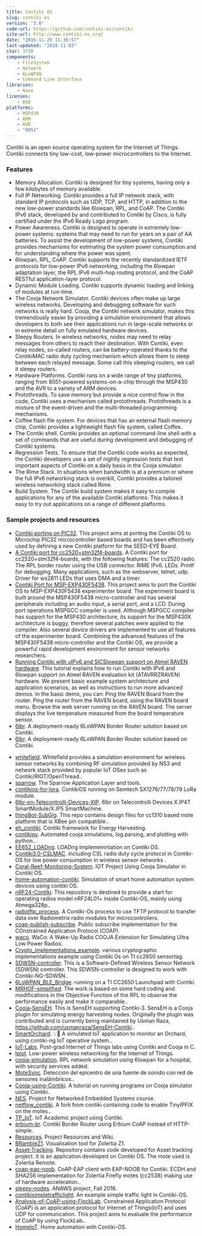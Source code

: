 ```yaml
---
title: Contiki OS
slug: contiki-os
version: "3.0"
code-url: https://github.com/contiki-os/contiki
site-url: http://www.contiki-os.org/
date: "2016-11-29 11:36:57"
last-updated: "2018-11-03"
star: 3730
components:
    - FileSystem
    - Network
    - 6LoWPAN
    - Command Line Interface
libraries:
    - None
licenses:
    - BSD
platforms:
    - MSP430
    - ARM
    - AVR
    - "8051"
---
```

Contiki is an open source operating system for the Internet of Things. Contiki connects tiny low-cost, low-power microcontrollers to the Internet.

<!--more-->

### Features

- Memory Allocation. Contiki is designed for tiny systems, having only a few kilobytes of memory available.
- Full IP Networking. Contiki provides a full IP network stack, with standard IP protocols such as UDP, TCP, and HTTP, in addition to the new low-power standards like 6lowpan, RPL, and CoAP. The Contiki IPv6 stack, developed by and contributed to Contiki by Cisco, is fully certified under the IPv6 Ready Logo program.
- Power Awareness. Contiki is designed to operate in extremely low-power systems: systems that may need to run for years on a pair of AA batteries. To assist the development of low-power systems, Contiki provides mechanisms for estimating the system power consumption and for understanding where the power was spent.
- 6lowpan, RPL, CoAP. Contiki supports the recently standardized IETF protocols for low-power IPv6 networking, including the 6lowpan adaptation layer, the RPL IPv6 multi-hop routing protocol, and the CoAP RESTful application-layer protocol.
- Dynamic Module Loading. Contiki supports dynamic loading and linking of modules at run-time.
- The Cooja Network Simulator. Contiki devices often make up large wireless networks. Developing and debugging software for such networks is really hard. Cooja, the Contiki network simulator, makes this tremendously easier by providing a simulation environment that allows developers to both see their applications run in large-scale networks or in extreme detail on fully emulated hardware devices.
- Sleepy Routers. In wireless networks, nodes may need to relay messages from others to reach their destination. With Contiki, even relay nodes, so-called routers, can be battery-operated thanks to the ContikiMAC radio duty cycling mechanism which allows them to sleep between each relayed message. Some call this sleeping routers, we call it sleepy routers.
- Hardware Platforms. Contiki runs on a wide range of tiny platforms, ranging from 8051-powered systems-on-a-chip through the MSP430 and the AVR to a variety of ARM devices.
- Protothreads. To save memory but provide a nice control flow in the code, Contiki uses a mechanism called protothreads. Protothreads is a mixture of the event-driven and the multi-threaded programming mechanisms.
- Coffee flash file system. For devices that has an external flash memory chip, Contiki provides a lightweight flash file system, called Coffee.
- The Contiki shell. Contiki provides an optional command-line shell with a set of commands that are useful during development and debugging of Contiki systems.
- Regression Tests. To ensure that the Contiki code works as expected, the Contiki developers use a set of nightly regression tests that test important aspects of Contiki on a daily basis in the Cooja simulator.
- The Rime Stack. In situations when bandwidth is at a premium or where the full IPv6 networking stack is overkill, Contiki provides a tailored wireless networking stack called Rime.
- Build System. The Contiki build system makes it easy to compile applications for any of the available Contiki platforms. This makes it easy to try out applications on a range of different platforms.

### Sample projects and resources

- [Contiki porting on PIC32](http://rtn.sssup.it/index.php/software/contiki). This project aims at porting the Contiki OS to Microchip PIC32 microcontroller based boards and has been effectively used by defining a new Contiki platform for the SEED-EYE Board.
- [A Contiki port for cc2520+stm32f4-boards](http://vedder.se/2013/10/a-contiki-port-for-my-custom-cc2520stm32f4-boards/). A Contiki port for cc2520+stm32f4-boards, with the following features: The cc2520 radio. The RPL border router using the USB connector. RIME IPv6. LEDs. Printf for debugging. Many applications, such as the webserver, telnet, udp. Driver for ws2811 LEDs that uses DMA and a timer.
- [Contiki Port for MSP-EXP430F5438](http://www.yildiz.edu.tr/~cihan/contiki.php). This project aims to port the Contiki OS to MSP-EXP430F5438 experimenter board. The experiment board is built around the MSP430F5438 micro-controller and has several peripherals including an audio input, a serial port, and a LCD. During port operations MSPGCC compiler is used. Although MSPGCC compiler has support for the MSP430 architecture, its support for the MSP430X architecture is buggy, therefore several patches were applied to the compiler. Also several device drivers are implemented to use all features of the experimenter board. Combining the advanced features of the MSP430F5438 micro-controller and the Contiki OS, we provide a powerful rapid development environment for sensor networks researchers.
- [Running Contiki with uIPv6 and SICSlowpan support on Atmel RAVEN hardware](http://dak664.github.io/contiki-doxygen/a01682.html). This tutorial explains how to run Contiki with IPv6 and 6lowpan support on Atmel RAVEN evaluation kit (ATAVRRZRAVEN) hardware. We present basic example system architecture and application scenarios, as well as instructions to run more advanced demos. In the basic demo, you can: Ping the RAVEN Board from the router. Ping the router from the RAVEN board, using the RAVEN board menu. Browse the web server running on the RAVEN board. The server displays the live temperature measured from the board temperature sensor.
- [6lbr](http://cetic.github.io/6lbr/#). A deployment-ready 6LoWPAN Border Router solution based on Contiki.
- [6lbr](http://cetic.github.io/6lbr/). A deployment-ready 6LoWPAN Border Router solution based on Contiki.
<!--github-projects-->
- [whitefield](https://github.com/whitefield-framework/whitefield). Whitefield provides a simulation environment for wireless sensor networks by combining RF simulation provided by NS3 and network stack provided by popular IoT OSes such as Contiki/RIOT/OpenThread..
- [sparrow](https://github.com/sics-iot/sparrow). The Sparrow Application Layer and tools.
- [contikios-for-lora](https://github.com/rajeev1986/contikios-for-lora). ContikiOS running on Semtech SX1276/77/78/79 LoRa module.
- [6lbr-on-Telecontrolli-Devices-XIP](https://github.com/Telecontrolli/6lbr-on-Telecontrolli-Devices-XIP). 6lbr on Telecontrolli Devices X.IP4T SmartModule/X.IP5 SmartMachine.
- [thingBot-SubGig](https://github.com/automote/thingBot-SubGig). This repo contains design files for cc1310 based mote platform that is XBee pin compatible..
- [eh_contiki](https://github.com/victorcionca/eh_contiki). Contiki framework for Energy Harvesting.
- [contikipy](https://github.com/mbaddeley/contikipy). Automated cooja simulations, log parsing, and plotting with python..
- [EE652_LOADng](https://github.com/jiahaoliang/EE652_LOADng). LOADng Implememntation on Contiki OS.
- [Contiki3.0-CSLMAC](https://github.com/Daparrag/Contiki3.0-CSLMAC). including CSL radio duty cycle protocol in Contiki-OS for low power consumption in wireless sensor networks .
- [Coral-Reef-Monitoring-System](https://github.com/siddharthprakash1/Coral-Reef-Monitoring-System). IOT Project Using Cooja Simulator  in Contiki OS.
- [home-automation-contiki](https://github.com/kanika2296/home-automation-contiki). Simulation of smart home automation system devices using contiki OS.
- [nRF24-Contiki](https://github.com/Vinggui/nRF24-Contiki). This repository is destined to provide a start for operating radios model nRF24L01+ inside Contiki-OS, mainly using Atmega328p..
- [radiotftp_process](https://github.com/alpsayin/radiotftp_process). A Contiki-Os process to use TFTP protocol to transfer data over Radiometrix radio modules for microcontrollers.
- [coap-publish-subscribe](https://github.com/federicorossifr/coap-publish-subscribe). Public subscribe implementation for the COnstrained Application Protocol (COAP).
- [waco](https://github.com/waco-sim/waco). WaCo: A Wake-Up Radio COOJA Extension for Simulating Ultra Low Power Radios.
- [Crypto_implementations_example](https://github.com/SuperKogito/Crypto_implementations_example). various cryptographic implementations example using Contiki Os on TI cc2650 sensortag.
- [SDWSN-controller](https://github.com/fdojurado/SDWSN-controller). This is a Software-Defined Wireless Sensor Network (SDWSN) controller. This SDWSN-controller is designed to work with Contiki-NG-SDWSN..
- [6LoWPAN_BLE_Bridge](https://github.com/SAMUD/6LoWPAN_BLE_Bridge). running on a TI CC2650 Launchpad with Contiki.
- [MRHOF-simplified](https://github.com/jonty1604/MRHOF-simplified). The work is based on some hard coding and modifications in the Objective Function of the RPL to observe the performance easily and make it comparable..
- [Cooja-SensEH](https://github.com/iPAS/Cooja-SensEH). This is SensEH supporting Contiki-3. SensEH is a Cooja plugin for simulating energy harvesting nodes. Originally the plugin was contributed and is currently being maintained by Usman Raza, https://github.com/usmanraza/SensEH-Contiki..
- [SmartOrchard](https://github.com/ariannagavioli/SmartOrchard). 💡🌳 A simulated IoT application to monitor an Orchard, using contiki-ng IoT operative system..
- [IoT-Labs](https://github.com/Sarsoo/IoT-Labs). Post-grad Internet of Things labs using Contiki and Cooja in C.
- [lpiot](https://github.com/carlocorradini/lpiot). Low-power wireless networking for the Internet of Things.
- [cooja-simulation](https://github.com/pavanchhatpar/cooja-simulation). RPL network simulation using 6lowpan for a hospital, with security services added.
- [MoteSync](https://github.com/jebentancour/MoteSync). Detección del epicentro de una fuente de sonido con red de sensores inalámbricos..
- [Cooja-using-Contiki](https://github.com/shujathkhan/Cooja-using-Contiki). A tutorial on running programs on Cooja simulator using Contiki..
- [NES](https://github.com/valeriot90/NES). Project for Networked Embedded Systems course.
- [netflow_contiki](https://github.com/edd19/netflow_contiki). A fork from contiki containing code to enable TinyIPFIX on the motes..
- [TP_IoT](https://github.com/AnasHafsi/TP_IoT). IoT Academic project using Contiki.
- [erbium-br](https://github.com/shantanoo-desai/erbium-br). Contiki Border Router using Erbium CoAP instead of HTTP-simple.
- [Resources](https://github.com/IoT-UTLC/Resources). Project Resources and Wiki.
- [BRambleZ1](https://github.com/shantanoo-desai/BRambleZ1). Visualisation tool for Zolertia Z1.
- [Asset-Tracking](https://github.com/yadhu1961/Asset-Tracking). Repository contains code developed for Asset tracking project. It is an application developed on Contiki OS. The mote used is Zolertia Remote.
- [coap-eap-noob](https://github.com/eduingles/coap-eap-noob). CoAP-EAP client with EAP-NOOB for Contiki. ECDH and SHA256 implementation for Zolertia Firefly motes (cc2538) making use of hardware acceleration..
- [sleepy-nodes](https://github.com/Fpculcasi/sleepy-nodes). ANAWS project, Fall 2016.
- [contikisimpletrafficlight](https://github.com/tuanlh/contikisimpletrafficlight). An example simple traffic light in Contiki-OS.
- [Analysis-of-CoAP-using-FlockLab](https://github.com/pockemon/Analysis-of-CoAP-using-FlockLab). Constrained Application Protocol (CoAP) is an application protocol for Internet of Things(IoT) and uses UDP for communication. This project aims to evaluate the performance of CoAP by using FlockLab..
- [HomeIoT](https://github.com/leoll2/HomeIoT). Home automation with Contiki-OS.
